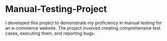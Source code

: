 # Manual-Testing-Project
I developed this project to demonstrate my proficiency in manual testing for an e-commerce website. The project involved creating comprehensive test cases, executing them, and reporting bugs.
